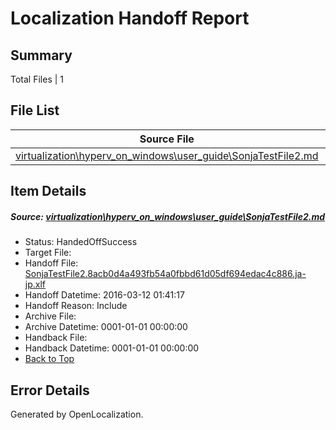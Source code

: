 # <a name='report-top'></a> Localization Handoff Report

## Summary
 Total Files | 1

## File List
 Source File | Status | Details 
 ----------- | ------ | ------- 
 [virtualization\hyperv_on_windows\user_guide\SonjaTestFile2.md](https://github.com/OpenLocalizationOrg/hyperVTest/blob/3f9a78e08329da2bb4349fa83236743e9596847f/virtualization/hyperv_on_windows/user_guide/SonjaTestFile2.md) | HandedOffSuccess | [Details](#842f29e7e423c2ded4f3bef1a178ec7ac61df134196)

## Item Details
##### <a name='842f29e7e423c2ded4f3bef1a178ec7ac61df134196'></a> Source: [virtualization\hyperv_on_windows\user_guide\SonjaTestFile2.md](https://github.com/OpenLocalizationOrg/hyperVTest/blob/3f9a78e08329da2bb4349fa83236743e9596847f/virtualization/hyperv_on_windows/user_guide/SonjaTestFile2.md)
* Status: HandedOffSuccess
* Target File: 
* Handoff File: [SonjaTestFile2.8acb0d4a493fb54a0fbbd61d05df694edac4c886.ja-jp.xlf](https://github.com/OpenLocalizationOrg/olhandoff/blob/da270e242d070bd3e7b5a69f9980f84751212c2b/ol-handoff/OpenLocalizationOrg/hyperVTest.ja-jp/master/SonjaTestFile2.8acb0d4a493fb54a0fbbd61d05df694edac4c886.ja-jp.xlf)
* Handoff Datetime: 2016-03-12 01:41:17
* Handoff Reason: Include
* Archive File: 
* Archive Datetime: 0001-01-01 00:00:00
* Handback File: 
* Handback Datetime: 0001-01-01 00:00:00
* [Back to Top](#report-top)


## Error Details

Generated by OpenLocalization.
